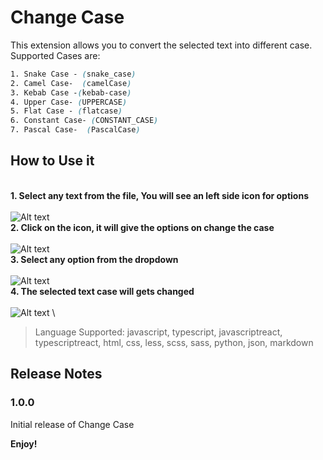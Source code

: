 # Change Case

This extension allows you to convert the selected text into different case. Supported Cases are:

```css
1. Snake Case - (snake_case)
2. Camel Case-  (camelCase)
3. Kebab Case -(kebab-case)
4. Upper Case- (UPPERCASE)
5. Flat Case - (flatcase)
6. Constant Case- (CONSTANT_CASE)
7. Pascal Case-  (PascalCase)
```

## **How to Use it**

\
**1. Select any text from the file, You will see an left side icon for options**\
\
![Alt text](https://i.ibb.co/xJDBGjc/image1.png) \
**2. Click on the icon, it will give the options on change the case**\
\
![Alt text](https://i.ibb.co/mtz8khh/image2.png)\
**3. Select any option from the dropdown**\
\
![Alt text](https://i.ibb.co/jLzs9vp/image3.png)\
**4. The selected text case will gets changed**\
\
![Alt text](https://i.ibb.co/q7N1J8M/image4.png)
\

> Language Supported: javascript, typescript, javascriptreact, typescriptreact, html, css, less, scss, sass, python, json, markdown

## Release Notes

### 1.0.0

Initial release of Change Case

**Enjoy!**

```

```

```

```
